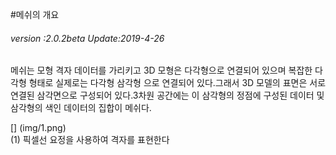 #메쉬의 개요

###### *version :2.0.2beta   Update:2019-4-26*

메쉬는 모형 격자 데이터를 가리키고 3D 모형은 다각형으로 연결되어 있으며 복잡한 다각형 형태로 실제로는 다각형 삼각형 으로 연결되어 있다.그래서 3D 모델의 표면은 서로 연결된 삼각면으로 구성되어 있다.3차원 공간에는 이 삼각형의 정점에 구성된 데이터 및 삼각형의 색인 데이터의 집합이 메쉬다.

[] (img/1.png)<br>(1) 픽셀선 요정을 사용하여 격자를 표현한다
